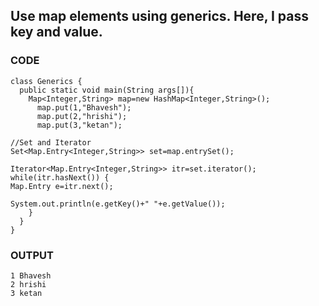 ## Use map elements using generics. Here, I pass key and value.


### CODE
```
class Generics {
  public static void main(String args[]){
    Map<Integer,String> map=new HashMap<Integer,String>();
      map.put(1,"Bhavesh");
      map.put(2,"hrishi");
      map.put(3,"ketan");

//Set and Iterator
Set<Map.Entry<Integer,String>> set=map.entrySet();

Iterator<Map.Entry<Integer,String>> itr=set.iterator();
while(itr.hasNext()) {
Map.Entry e=itr.next();

System.out.println(e.getKey()+" "+e.getValue());
    }
  }
}
```

### OUTPUT
```
1 Bhavesh
2 hrishi
3 ketan
```
